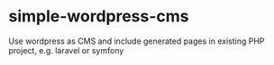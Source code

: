 # simple-wordpress-cms
Use wordpress as CMS and include generated pages in existing PHP project, e.g. laravel or symfony
